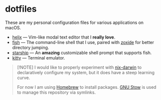 # dotfiles

These are my personal configuration files for various applications on macOS.

- [helix](https://github.com/helix-editor/helix) — Vim-like modal text editor that I **really love**.
-  [fish](https://github.com/fish-shell/fish-shell) — The command-line shell that I use, paired with [zoxide](https://github.com/ajeetdsouza/zoxide) for better directory jumping.
-  [starship](https://github.com/starship/starship) — An **amazing** customizable shell prompt that supports fish.
-  [kitty](https://github.com/kovidgoyal/kitty) — Terminal emulator.

>  [!NOTE]
> I would like to properly experiment with [nix-darwin](https://github.com/LnL7/nix-darwin) to declaratively configure my system, but it does have a steep learning curve.
>
> For now I am using [Homebrew](https://brew.sh) to install packages. [GNU Stow](https://www.gnu.org/software/stow/) is used to manage this repository via symlinks.
